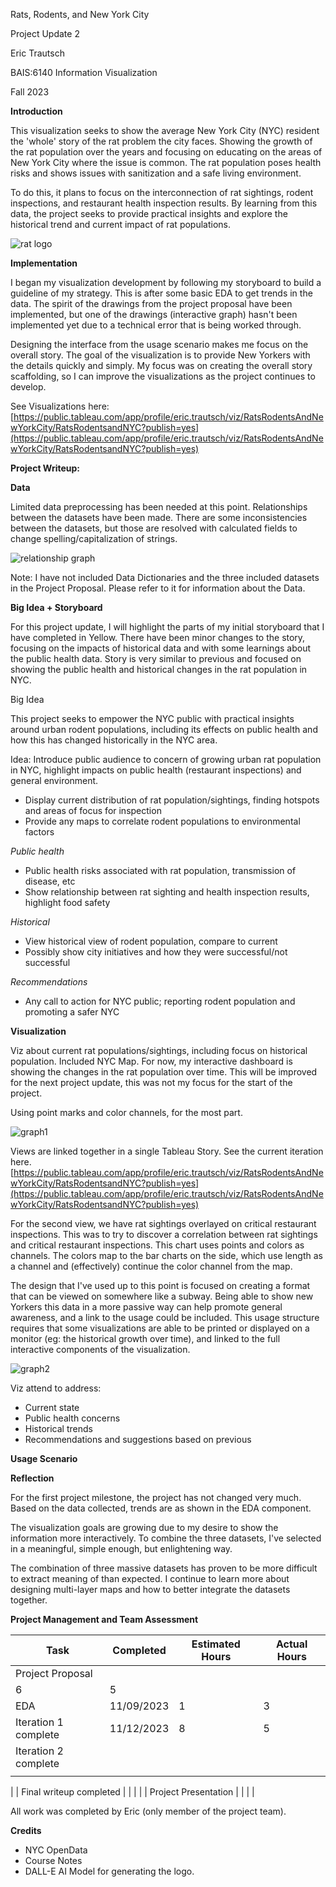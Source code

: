 Rats, Rodents, and New York City

Project Update 2

Eric Trautsch

BAIS:6140 Information Visualization

Fall 2023

**Introduction**

This visualization seeks to show the average New York City (NYC) resident the 'whole' story of the rat problem the city faces. Showing the growth of the rat population over the years and focusing on educating on the areas of New York City where the issue is common. The rat population poses health risks and shows issues with sanitization and a safe living environment.

To do this, it plans to focus on the interconnection of rat sightings, rodent inspections, and restaurant health inspection results. By learning from this data, the project seeks to provide practical insights and explore the historical trend and current impact of rat populations. 

![rat logo](assets/ratlogo.png)

**Implementation**

I began my visualization development by following my storyboard to build a guideline of my strategy. This is after some basic EDA to get trends in the data. The spirit of the drawings from the project proposal have been implemented, but one of the drawings (interactive graph) hasn't been implemented yet due to a technical error that is being worked through.

Designing the interface from the usage scenario makes me focus on the overall story. The goal of the visualization is to provide New Yorkers with the details quickly and simply. My focus was on creating the overall story scaffolding, so I can improve the visualizations as the project continues to develop.

See Visualizations here: [https://public.tableau.com/app/profile/eric.trautsch/viz/RatsRodentsAndNewYorkCity/RatsRodentsandNYC?publish=yes](https://public.tableau.com/app/profile/eric.trautsch/viz/RatsRodentsAndNewYorkCity/RatsRodentsandNYC?publish=yes)

**Project Writeup:**

**Data**

Limited data preprocessing has been needed at this point. Relationships between the datasets have been made. There are some inconsistencies between the datasets, but those are resolved with calculated fields to change spelling/capitalization of strings. 

![relationship graph](assets/relationship.png)

Note: I have not included Data Dictionaries and the three included datasets in the Project Proposal. Please refer to it for information about the Data.

**Big Idea + Storyboard**

For this project update, I will highlight the parts of my initial storyboard that I have completed in Yellow. There have been minor changes to the story, focusing on the impacts of historical data and with some learnings about the public health data. Story is very similar to previous and focused on showing the public health and historical changes in the rat population in NYC.

Big Idea

This project seeks to empower the NYC public with practical insights around urban rodent populations, including its effects on public health and how this has changed historically in the NYC area.

Idea: Introduce public audience to concern of growing urban rat population in NYC, highlight impacts on public health (restaurant inspections) and general environment.

- Display current distribution of rat population/sightings, finding hotspots and areas of focus for inspection
- Provide any maps to correlate rodent populations to environmental factors

_Public health_

- Public health risks associated with rat population, transmission of disease, etc
- Show relationship between rat sighting and health inspection results, highlight food safety

_Historical_

- View historical view of rodent population, compare to current
- Possibly show city initiatives and how they were successful/not successful

_Recommendations_

- Any call to action for NYC public; reporting rodent population and promoting a safer NYC

**Visualization**

Viz about current rat populations/sightings, including focus on historical population. Included NYC Map. For now, my interactive dashboard is showing the changes in the rat population over time. This will be improved for the next project update, this was not my focus for the start of the project.

Using point marks and color channels, for the most part.

![graph1](assets/LinewithDots.png)

Views are linked together in a single Tableau Story. See the current iteration here. [https://public.tableau.com/app/profile/eric.trautsch/viz/RatsRodentsAndNewYorkCity/RatsRodentsandNYC?publish=yes](https://public.tableau.com/app/profile/eric.trautsch/viz/RatsRodentsAndNewYorkCity/RatsRodentsandNYC?publish=yes)

For the second view, we have rat sightings overlayed on critical restaurant inspections. This was to try to discover a correlation between rat sightings and critical restaurant inspections. This chart uses points and colors as channels. The colors map to the bar charts on the side, which use length as a channel and (effectively) continue the color channel from the map.

The design that I've used up to this point is focused on creating a format that can be viewed on somewhere like a subway. Being able to show new Yorkers this data in a more passive way can help promote general awareness, and a link to the usage could be included. This usage structure requires that some visualizations are able to be printed or displayed on a monitor (eg: the historical growth over time), and linked to the full interactive components of the visualization.

![graph2](assets/RackMultipart20231128-1-4lmy3i_html_1ac2a5ae7497fed7.png)

Viz attend to address:

- Current state
- Public health concerns
- Historical trends
- Recommendations and suggestions based on previous

**Usage Scenario**

**Reflection**

For the first project milestone, the project has not changed very much. Based on the data collected, trends are as shown in the EDA component.

The visualization goals are growing due to my desire to show the information more interactively. To combine the three datasets, I've selected in a meaningful, simple enough, but enlightening way.

The combination of three massive datasets has proven to be more difficult to extract meaning of than expected. I continue to learn more about designing multi-layer maps and how to better integrate the datasets together.

**Project Management and Team Assessment**

| **Task** | **Completed** | **Estimated Hours** | **Actual Hours** |
| --- | --- | --- | --- |
| Project Proposal |
 | 6 | 5 |
| EDA | 11/09/2023 | 1 | 3 |
| Iteration 1 complete | 11/12/2023 | 8 | 5 |
| Iteration 2 complete |
 | |
 |
| Final writeup completed |
 |
 |
 |
| Project Presentation |
 |
 |
 |

All work was completed by Eric (only member of the project team).

**Credits**

- NYC OpenData
- Course Notes
- DALL-E AI Model for generating the logo.